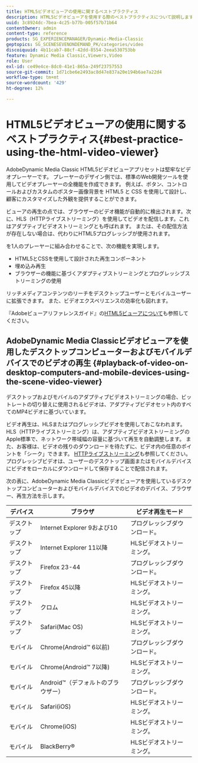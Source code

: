 ```yaml
---
title: HTML5ビデオビューアの使用に関するベストプラクティス
description: HTML5ビデオビューアを使用する際のベストプラクティスについて説明します。
uuid: 3c8924dc-7bea-4c25-b77b-005f57b71b64
contentOwner: admin
content-type: reference
products: SG_EXPERIENCEMANAGER/Dynamic-Media-Classic
geptopics: SG_SCENESEVENONDEMAND_PK/categories/video
discoiquuid: 4b11cab7-88cf-42dd-8554-2eea530753bb
feature: Dynamic Media Classic,Viewers,Video
role: User
exl-id: ce49e4ce-8dc0-41e1-865a-249f23757553
source-git-commit: 1d71cbe6e2493ac8d47e837a20e194b6ae7a22d4
workflow-type: tm+mt
source-wordcount: '429'
ht-degree: 12%

---
```


# HTML5ビデオビューアの使用に関するベストプラクティス{#best-practice-using-the-html-video-viewer}

AdobeDynamic Media Classic HTML5ビデオビューアプリセットは堅牢なビデオプレーヤーです。 プレーヤーのデザイン側では、標準のWeb開発ツールを使用してビデオプレーヤーの全機能を作成できます。 例えば、ボタン、コントロールおよびカスタムのポスター画像背景を HTML5 と CSS を使用して設計し、顧客にカスタマイズした外観を提供することができます。

ビューアの再生の点では、ブラウザーのビデオ機能が自動的に検出されます。次に、HLS（HTTPライブストリーミング）を使用してビデオを配信します。これはアダプティブビデオストリーミングとも呼ばれます。 または、その配信方法が存在しない場合は、代わりにHTML5プログレッシブが使用されます。

を1人のプレーヤーに組み合わせることで、次の機能を実現します。

* HTML5とCSSを使用して設計された再生コンポーネント
* 埋め込み再生
* ブラウザーの機能に基づくアダプティブストリーミングとプログレッシブストリーミングの使用

リッチメディアコンテンツのリーチをデスクトップユーザーとモバイルユーザーに拡張できます。 また、ビデオエクスペリエンスの効率化も図れます。

『Adobeビューアリファレンスガイド』の[HTML5ビューアについて](https://experienceleague.adobe.com/docs/dynamic-media-developer-resources/library/viewers-for-aem-assets-only/c-html5-aem-asset-viewers.html?lang=en#viewers-for-aem-assets-only)も参照してください。

## AdobeDynamic Media Classicビデオビューアを使用したデスクトップコンピューターおよびモバイルデバイスでのビデオの再生 {#playback-of-video-on-desktop-computers-and-mobile-devices-using-the-scene-video-viewer}

デスクトップおよびモバイルのアダプティブビデオストリーミングの場合、ビットレートの切り替えに使用されるビデオは、アダプティブビデオセット内のすべてのMP4ビデオに基づいています。

ビデオ再生は、HLSまたはプログレッシブビデオを使用しておこなわれます。 HLS（HTTPライブストリーミング）は、アダプティブビデオストリーミングのApple標準で、ネットワーク帯域幅の容量に基づいて再生を自動調整します。 また、お客様は、ビデオの残りのダウンロードを待たずに、ビデオ内の任意のポイントを「シーク」できます。 [HTTPライブストリーミング](https://developer.apple.com/streaming/)も参照してください。 プログレッシブビデオは、ユーザーのデスクトップ画面またはモバイルデバイスにビデオをローカルにダウンロードして保存することで配信されます。

次の表に、AdobeDynamic Media Classicビデオビューアを使用しているデスクトップコンピューターおよびモバイルデバイスでのビデオのデバイス、ブラウザー、再生方法を示します。

| デバイス | ブラウザ | ビデオ再生モード |
|--- |--- |--- |
| デスクトップ | Internet Explorer 9および10 | プログレッシブダウンロード。 |
| デスクトップ | Internet Explorer 11以降 | HLSビデオストリーミング。 |
| デスクトップ | Firefox 23-44 | プログレッシブダウンロード。 |
| デスクトップ | Firefox 45以降 | HLSビデオストリーミング。 |
| デスクトップ | クロム | HLSビデオストリーミング。 |
| デスクトップ | Safari(Mac OS) | HLSビデオストリーミング。 |
| モバイル | Chrome(Android™ 6以前) | プログレッシブダウンロード。 |
| モバイル | Chrome(Android™ 7以降) | HLSビデオストリーミング。 |
| モバイル | Android™（デフォルトのブラウザー） | プログレッシブダウンロード。 |
| モバイル | Safari(iOS) | HLSビデオストリーミング。 |
| モバイル | Chrome(iOS) | HLSビデオストリーミング。 |
| モバイル | BlackBerry® | HLSビデオストリーミング。 |
